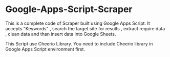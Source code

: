 # Google-Apps-Script-Scraper

This is a complete code of Scraper built using Google Apps Script.
It accepts "Keywords" , search the target site for results , extract require data , clean data and than insert data into Google Sheets.

This Script use Cheerio Library.
You need to include Cheerio library in Google Apps Script environment first.
